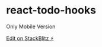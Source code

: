 # react-todo-hooks

Only Mobile Version

[Edit on StackBlitz ⚡️](https://stackblitz.com/edit/react-ixlmpa)
